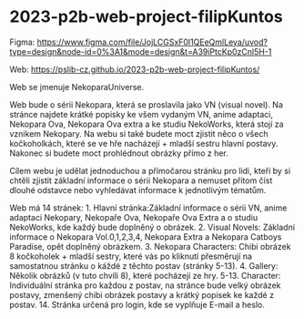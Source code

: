 ﻿# 2023-p2b-web-project-filipKuntos
Figma: https://www.figma.com/file/JojLCGSxF0l1QEeQmlLeya/uvod?type=design&node-id=0%3A1&mode=design&t=A39iPtcKp0zCnl5H-1

Web: https://pslib-cz.github.io/2023-p2b-web-project-filipKuntos/

Web se jmenuje NekoparaUniverse.

Web bude o sérii Nekopara, která se proslavila jako VN (visual novel). Na stránce najdete krátké popisky ke všem vydaným VN, anime adaptaci, Nekopara Ova, Nekopara Ova extra a ke studiu NekoWorks, která stojí za vznikem Nekopary. Na webu si také budete moct zjistit něco o všech kočkoholkách, které se ve hře nacházejí + mladší sestru hlavní postavy. Nakonec si budete moct prohlédnout obrázky přímo z her.

Cílem webu je udělat jednoduchou a přímočarou stránku pro lidi, kteří by si chtěli zjistit základní informace o sérii Nekopara a nemuset přitom číst dlouhé odstavce nebo vyhledávat informace k jednotlivým tématům.

Web má 14 stránek: 1. Hlavní stránka:Základní informace o sérii VN, anime adaptaci Nekopary, Nekopaře Ova, Nekopaře Ova Extra a o studiu NekoWorks, kde každý bude doplněný o obrázek. 2. Visual Novels: Základní informace o Nekopara Vol.0,1,2,3,4, Nekopara Extra a Nekopara Catboys Paradise, opět doplněný obrázkem. 3. Nekopara Characters: Chibi obrázek 8 kočkoholek + mladší sestry, které vás po kliknutí přesměrují na samostatnou stránku o káždé z těchto postav (stránky 5-13). 4. Gallery: Několik obrázků (v tuto chvíli 8), které pocházejí ze hry. 5-13. Character: Individuální stránka pro každou z postav, na stránce bude velký obrázek postavy, zmenšený chibi obrázek postavy a krátký popisek ke každé z postav. 14. Stránka určená pro login, kde se vyplňuje E-mail a heslo.

